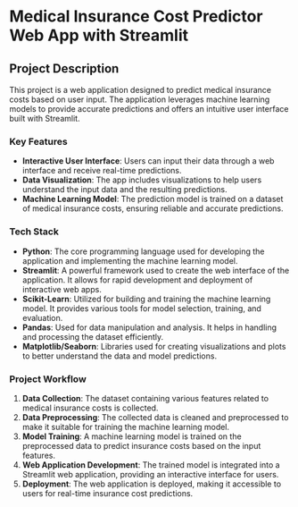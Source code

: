 # Medical Insurance Cost Predictor Web App with Streamlit

## Project Description

This project is a web application designed to predict medical insurance costs based on user input. The application leverages machine learning models to provide accurate predictions and offers an intuitive user interface built with Streamlit.

### Key Features

- **Interactive User Interface**: Users can input their data through a web interface and receive real-time predictions.
- **Data Visualization**: The app includes visualizations to help users understand the input data and the resulting predictions.
- **Machine Learning Model**: The prediction model is trained on a dataset of medical insurance costs, ensuring reliable and accurate predictions.

### Tech Stack

- **Python**: The core programming language used for developing the application and implementing the machine learning model.
- **Streamlit**: A powerful framework used to create the web interface of the application. It allows for rapid development and deployment of interactive web apps.
- **Scikit-Learn**: Utilized for building and training the machine learning model. It provides various tools for model selection, training, and evaluation.
- **Pandas**: Used for data manipulation and analysis. It helps in handling and processing the dataset efficiently.
- **Matplotlib/Seaborn**: Libraries used for creating visualizations and plots to better understand the data and model predictions.

### Project Workflow

1. **Data Collection**: The dataset containing various features related to medical insurance costs is collected.
2. **Data Preprocessing**: The collected data is cleaned and preprocessed to make it suitable for training the machine learning model.
3. **Model Training**: A machine learning model is trained on the preprocessed data to predict insurance costs based on the input features.
4. **Web Application Development**: The trained model is integrated into a Streamlit web application, providing an interactive interface for users.
5. **Deployment**: The web application is deployed, making it accessible to users for real-time insurance cost predictions.
